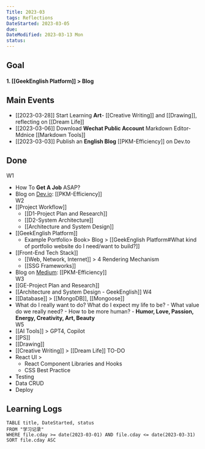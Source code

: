 ```yaml
---
Title: 2023-03
tags: Reflections
DateStarted: 2023-03-05
due:
DateModified: 2023-03-13 Mon
status:
---
```


## Goal

#### 1. [[GeekEnglish Platform]] > Blog

## Main Events

- [[2023-03-28]] Start Learning **Art**- [[Creative Writing]] and [[Drawing]], reflecting on [[Dream Life]]
- [[2023-03-06]] Download **Wechat Public Account** Markdown Editor- Mdnice [[Markdown Tools]]
- [[2023-03-03]] Publish an **English Blog** [[PKM-Efficiency]] on Dev.to

## Done

W1

- How To **Get A Job** ASAP?
- Blog on <u>Dev.io</u>: [[PKM-Efficiency]]  
  W2
- [[Project Workflow]]
  - [[D1-Project Plan and Research]]
  - [[D2-System Architecture]]
  - [[Architecture and System Design]]
- [[GeekEnglish Platform]]
  - Example Portfolio> Book> Blog > [[GeekEnglish Platform#What kind of portfolio website do I need/want to build?]]
- [[Front-End Tech Stack]]
  - [[Web, Network, Internet]] > 4 Rendering Mechanism
  - [[SSG Frameworks]]
- Blog on <u>Medium</u>: [[PKM-Efficiency]]  
  W3
- [[GE-Project Plan and Research]]
- [[Architecture and System Design - GeekEnglish]]
  W4
- [[Database]] > [[MongoDB]], [[Mongoose]]
- What do I really want to do? What do I expect my life to be? - What value do we really need? - How to be more human? - **Humor, Love, Passion, Energy, Creativity, Art, Beauty**  
  W5
- [[AI Tools]] > GPT4, Copilot
- [[PS]]
- [[Drawing]]
- [[Creative Writing]] > [[Dream Life]]
  TO-DO
- React UI >
  - React Component Libraries and Hooks
  - CSS Best Practice
- Testing
- Data CRUD
- Deploy

## Learning Logs

```dataview
TABLE title, DateStarted, status
FROM "学习记录"
WHERE file.cday >= date(2023-03-01) AND file.cday <= date(2023-03-31)
SORT file.cday ASC
```
